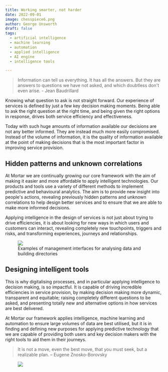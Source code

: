```yaml
---
title: Working smarter, not harder
date: 2022-09-01
image: chesspiece6.png
author: George Unsworth
draft: false
tags:
  - artificial intelligence
  - machine learning
  - automation
  - applied intelligence
  - AI engine
  - intelligence tools

---
```


> Information can tell us everything. It has all the answers. But they are answers to questions we have not asked, and which doubtless don't even arise. - Jean Baudrillard

Knowing what question to ask is not straight forward. Our experience of services is defined by just a few key decision making moments. Being able to ask the right question at the right time, and being given the right options in response, drives both service efficiency and effectiveness. 

Today with such huge amounts of information available our decisions are not any better informed. They are instead much more easily compromised. Instead of the volume of information, it is the quality of information available at the point of making decisions that is the most important factor in improving service provision. 

Hidden patterns and unknown correlations
---
At Mortar we are continually growing our core framework with the aim of making it easier and more affordable to apply intelligent technologies. Our products and tools use a variety of different methods to implement predictive and behavioural analytics. The aim is to provide new insight into people's actions, revealing previously hidden patterns and unknown correlations to help design better services and to ensure that we are able to make more informed decisions. 

Applying intelligence in the design of services is not just about trying to drive efficiencies, it is about looking for new ways in which users and customers can interact, revealing completely new touchpoints, triggers and risks, and transforming experiences, journeys and relationships. 

<figure>
  <img src="/static/images/use-cases/ditto_02.jpg" />
  <figcaption>
   Examples of management interfaces for analysing data and building directories
  </figcaption>
</figure>

Designing intelligent tools
---
This is why digitalising processes, and in particular applying intelligence to decision making, is so impactful. It is capable of driving incredible efficiencies in service provision, by making decision making more dynamic, transparent and equitable; raising completely different questions to be asked, and presenting totally new and alternative options in how services are best delivered. 

At Mortar our framework applies intelligence, machine learning and automation to ensure large volumes of data are best utilised, but it is in finding and defining new purposes for applying predictive technology that we are capable of providing both users and key decision makers with the right tools to aid them in their journeys.  

> It is not a move, even the best move, that you must seek, but a realizable plan. – Eugene Znosko-Borovsky

<figure>
  <img src="/static/images/insights/chesspiece5.png" />
  <figcaption>
  </figcaption>
</figure>
